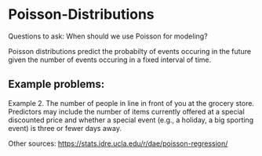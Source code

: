 # Poisson-Distributions
Questions to ask: When should we use Poisson for modeling?

Poisson distributions predict the probabilty of events occuring in the future given the number of events occuring in a fixed interval of time.

## Example problems:
Example 2. The number of people in line in front of you at the grocery store. Predictors may include the number of items currently offered at a special discounted price and whether a special event (e.g., a holiday, a big sporting event) is three or fewer days away.

Other sources:
https://stats.idre.ucla.edu/r/dae/poisson-regression/
